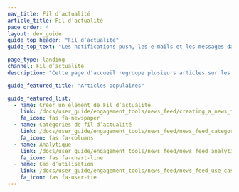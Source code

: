 ```yaml
---
nav_title: Fil d’actualité
article_title: Fil d’actualité
page_order: 4
layout: dev_guide
guide_top_header: "Fil d’actualité"
guide_top_text: "Les notifications push, les e-mails et les messages dans l’application sont des outils merveilleux, mais également éphémères. Une fois marqués comme lus, ils ne vous permettent plus de communiquer avec vos utilisateurs. Si vous envoyez un message au mauvais moment, ce message sera perdu pour toujours. Les messages multicanaux permettent d’améliorer cette situation, mais le fil d’actualité propose une solution définitive au problème."

page_type: landing
channel: Fil d’actualité
description: "Cette page d’accueil regroupe plusieurs articles sur les fils d’actualité. Vous trouverez ici des ressources pour créer, catégoriser et analyser les éléments de votre fil d’actualité."

guide_featured_title: "Articles populaires"

guide_featured_list:
  - name: Créer un élément de Fil d’actualité
    link: /docs/user_guide/engagement_tools/news_feed/creating_a_news_feed_item/
    fa_icon: fas fa-newspaper
  - name: Catégories de fil d’actualité
    link: /docs/user_guide/engagement_tools/news_feed/news_feed_categories/
    fa_icon: fas fa-columns
  - name: Analytique
    link: /docs/user_guide/engagement_tools/news_feed/news_feed_analytics_and_retargeting_data/
    fa_icon: fas fa-chart-line
  - name: Cas d’utilisation
    link: /docs/user_guide/engagement_tools/news_feed/news_feed_use_cases/
    fa_icon: fas fa-user-tie
---
```


